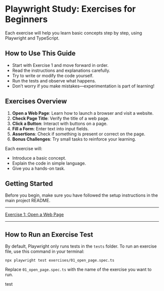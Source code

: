 # Playwright Study: Exercises for Beginners

Each exercise will help you learn basic concepts step by step, using Playwright and TypeScript.

## How to Use This Guide
- Start with Exercise 1 and move forward in order.
- Read the instructions and explanations carefully.
- Try to write or modify the code yourself.
- Run the tests and observe what happens.
- Don’t worry if you make mistakes—experimentation is part of learning!

## Exercises Overview
1. **Open a Web Page**: Learn how to launch a browser and visit a website.
2. **Check Page Title**: Verify the title of a web page.
3. **Click a Button**: Interact with buttons on a page.
4. **Fill a Form**: Enter text into input fields.
5. **Assertions**: Check if something is present or correct on the page.
6. **Bonus Challenges**: Try small tasks to reinforce your learning.

Each exercise will:
- Introduce a basic concept.
- Explain the code in simple language.
- Give you a hands-on task.

## Getting Started
Before you begin, make sure you have followed the setup instructions in the main project README.

---


[Exercise 1: Open a Web Page](./01_open_page.spec.ts)

---

## How to Run an Exercise Test

By default, Playwright only runs tests in the `tests` folder. To run an exercise file, use this command in your terminal:

```
npx playwright test exercises/01_open_page.spec.ts
```

Replace `01_open_page.spec.ts` with the name of the exercise you want to run.


test